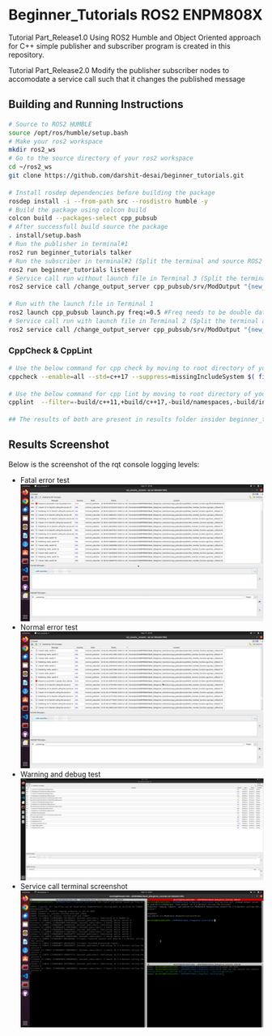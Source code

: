 # Beginner_Tutorials ROS2 ENPM808X

Tutorial Part_Release1.0
Using ROS2 Humble and Object Oriented approach for C++ simple publisher and subscriber program is created in this repository.

Tutorial Part_Release2.0
Modify the publisher subscriber nodes to accomodate a service call such that it changes the published message

## Building and Running Instructions

```bash
# Source to ROS2 HUMBLE
source /opt/ros/humble/setup.bash
# Make your ros2 workspace
mkdir ros2_ws
# Go to the source directory of your ros2 workspace
cd ~/ros2_ws
git clone https://github.com/darshit-desai/beginner_tutorials.git

# Install rosdep dependencies before building the package
rosdep install -i --from-path src --rosdistro humble -y
# Build the package using colcon build
colcon build --packages-select cpp_pubsub
# After successfull build source the package
. install/setup.bash
# Run the publisher in terminal#1
ros2 run beginner_tutorials talker
# Run the subscriber in terminal#2 (Split the terminal and source ROS2 and the workspace setup.bash)
ros2 run beginner_tutorials listener
# Service call run without launch file in Terminal 3 (Split the terminal and source ROS2 and the workspace setup.bash)
ros2 service call /change_output_server cpp_pubsub/srv/ModOutput "{new_output: Hi I'm Darshit calling the service}"

# Run with the launch file in Terminal 1
ros2 launch cpp_pubsub launch.py freq:=0.5 #Freq needs to be double datatype 
# Service call run with launch file in Terminal 2 (Split the terminal and source ROS2 and the workspace setup.bash)
ros2 service call /change_output_server cpp_pubsub/srv/ModOutput "{new_output: Hi I'm Darshit calling the service}"
```

### CppCheck & CppLint
```bash
# Use the below command for cpp check by moving to root directory of your workspace
cppcheck --enable=all --std=c++17 --suppress=missingIncludeSystem $( find . -name *.cpp | grep -vE -e "^(./build/|./install/|./log/)" ) --check-config  &> results/cppcheck.txt

# Use the below command for cpp lint by moving to root directory of your workspace 
cpplint  --filter=-build/c++11,+build/c++17,-build/namespaces,-build/include_order $( find . -name *.cpp | grep -vE -e "^(./build/|./install/|./log/)" ) &> results/cpplint.txt 

## The results of both are present in results folder insider beginner_tutorials directory
```

## Results Screenshot

Below is the screenshot of the rqt console logging levels:

* Fatal error test
![](results/Fatal_error.png)
* Normal error test
![](results/Serv_Error.png)
* Warning and debug test
![](results/warn_debugmsg.png)
* Service call terminal screenshot
![](results/ServiceCall.png)




    

